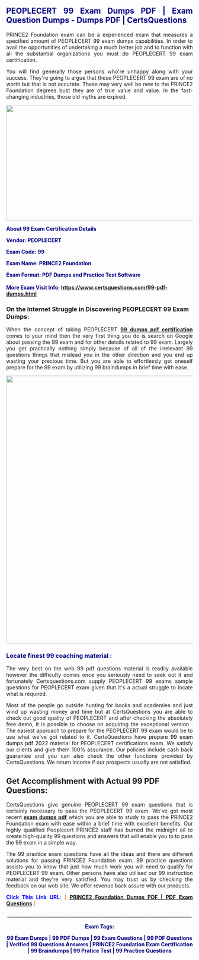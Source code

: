 <h2 style="text-align: justify;"><span style="color: #000080;">PEOPLECERT 99 Exam Dumps PDF | Exam Question Dumps - Dumps PDF | CertsQuestions</span></h2>
<p style="text-align: justify;">PRINCE2 Foundation exam can be a experienced exam that measures a specified amount of PEOPLECERT  99 exam dumps capabilities. In order to avail the opportunities of undertaking a much better job and to function with all the substantial organizations you must do PEOPLECERT 99 exam certification.</p>
<p style="text-align: justify;">You will find generally those persons who're unhappy along with your success. They're going to argue that these PEOPLECERT  99 exam are of no worth but that is not accurate. These may very well be new to the PRINCE2 Foundation degrees bust they are of true value and value. In the fast-changing industries, those old myths are expired.</p>
<p><img style="display: block; margin-left: auto; margin-right: auto;" src="https://i.imgur.com/eaP4ae9.png" width="840" height="310" /></p>
<p><span style="color: #000080;"><strong>About 99 Exam Certification Details</strong></span></p>
<p><span style="color: #000080;"><strong>Vendor: PEOPLECERT<br /></strong></span></p>
<p><span style="color: #000080;"><strong>Exam Code: 99</strong></span></p>
<p><span style="color: #000080;"><strong>Exam Name: PRINCE2 Foundation</strong></span></p>
<p><span style="color: #000080;"><strong>Exam Format: PDF Dumps and Practice Test Software<br /><br />More Exam Visit Info: <span style="color: #ff6600;"><a href="https://www.certsquestions.com/99-pdf-dumps.html">https://www.certsquestions.com/99-pdf-dumps.html</a></span></strong></span></p>
<h3>On the Internet Struggle in Discovering PEOPLECERT 99 Exam Dumps:</h3>
<p style="text-align: justify;">When the concept of taking PEOPLECERT <a href="https://www.certsquestions.com/99-pdf-dumps.html"><strong> 99 dumps pdf certification</strong></a> comes to your mind then the very first thing you do is search on Google about passing the 99 exam and for other details related to 99 exam. Largely you get practically nothing simply because of all of the irrelevant 99 questions things that mislead you in the other direction and you end up wasting your precious time. But you are able to effortlessly get oneself prepare for the 99 exam by utilizing 99 braindumps in brief time with ease.</p>
<p><a href="https://www.certsquestions.com/99-pdf-dumps.html"><img style="display: block; margin-left: auto; margin-right: auto;" src="https://i.imgur.com/pxhoKQ2.png" width="720" /></a></p>
<h3><span style="color: #000080;">Locate finest  99 coaching material :</span></h3>
<p style="text-align: justify;">The very best on the web 99 pdf questions material is readily available however the difficulty comes once you seriously need to seek out it and fortunately Certsquestions.com supply PEOPLECERT 99 exams sample questions for PEOPLECERT  exam given that it's a actual struggle to locate what is required.</p>
<p style="text-align: justify;">Most of the people go outside hunting for books and academies and just wind up wasting money and time but at CertsQuestions you are able to check out good quality of PEOPLECERT  and after checking the absolutely free demo, it is possible to choose on acquiring the exceptional version . The easiest approach to prepare for the PEOPLECERT 99 exam would be to use what we've got related to it. CertsQuestions have <span style="color: #000000;">prepare 99 exam dumps pdf 2022</span> material for PEOPLECERT certifications exam. We satisfy our clients and give them 100% assurance. Our policies include cash back guarantee and you can also check the other functions provided by CertsQuestions. We return income if our prospects usually are not satisfied.</p>
<h2>Get Accomplishment with Actual 99 PDF Questions:</h2>
<p style="text-align: justify;">CertsQuestions give genuine PEOPLECERT 99 exam questions that is certainly necessary to pass the PEOPLECERT  99 exam. We've got most recent<strong>&nbsp;<a href="https://www.certsquestions.com/">exam dumps pdf</a></strong>&nbsp;which you are able to study to pass the PRINCE2 Foundation exam with ease within a brief time with excellent benefits. Our highly qualified Peoplecert PRINCE2 staff has burned the midnight oil to create high-quality 99 questions and answers that will enable you to to pass the 99 exam in a simple way.</p>
<p style="text-align: justify;">The 99 practice exam questions have all the ideas and there are different solutions for passing PRINCE2 Foundation exam. 99 practice questions assists you to know that just how much work you will need to qualify for PEOPLECERT  99 exam. Other persons have also utilised our 99 instruction material and they're very satisfied. You may trust us by checking the feedback on our web site. We offer revenue back assure with our products.</p>
<p style="text-align: justify;"><span style="color: #0000ff;"><strong>Click This Link URL</strong>:</span> <span style="color: #ff6600;">[ <strong><a href="https://www.certsquestions.com/peoplecert-prince2-certification.html">PRINCE2 Foundation Dumps PDF | PDF Exam Questions</a></strong> ]</span></p>
<p style="text-align: center;">______________________________________________________________________________</p>
<p style="text-align: center;"><span style="color: #000080;"><strong>Exam Tags:</strong></span></p>
<p style="text-align: center;"><span style="color: #000080;"><strong>99 Exam Dumps | 99 PDF Dumps | 99 Exam Questions | 99 PDF Questions | Verified 99 Questions Answers | PRINCE2 Foundation Exam Certification | 99 Braindumps | 99 Pratice Test | 99 Practice Questions</strong></span></p>
